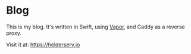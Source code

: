 # Blog

This is my blog. It's written in Swift, using [Vapor](https://vapor.codes/), and Caddy as a reverse proxy.

Visit it at: https://helderserv.io 

